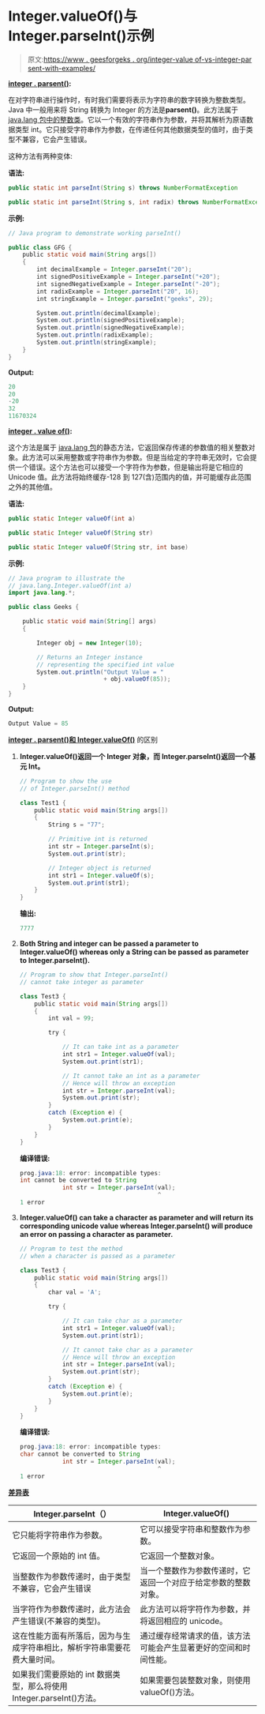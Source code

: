# Integer.valueOf()与 Integer.parseInt()示例

> 原文:[https://www . geesforgeks . org/integer-value of-vs-integer-par sent-with-examples/](https://www.geeksforgeeks.org/integer-valueof-vs-integer-parseint-with-examples/)

**[integer . parsent()](https://www.geeksforgeeks.org/string-to-integer-in-java-parseint/):**

在对字符串进行操作时，有时我们需要将表示为字符串的数字转换为整数类型。Java 中一般用来将 String 转换为 Integer 的方法是**parsent()**。此方法属于 [java.lang 包中的](https://www.geeksforgeeks.org/java-lang-package-java/)[整数类](https://www.geeksforgeeks.org/java-lang-integer-class-java/)。它以一个有效的字符串作为参数，并将其解析为原语数据类型 int。它只接受字符串作为参数，在传递任何其他数据类型的值时，由于类型不兼容，它会产生错误。

这种方法有两种变体:

**语法:**

```java
public static int parseInt(String s) throws NumberFormatException
```

```java
public static int parseInt(String s, int radix) throws NumberFormatException
```

**示例:**

```java
// Java program to demonstrate working parseInt()

public class GFG {
    public static void main(String args[])
    {
        int decimalExample = Integer.parseInt("20");
        int signedPositiveExample = Integer.parseInt("+20");
        int signedNegativeExample = Integer.parseInt("-20");
        int radixExample = Integer.parseInt("20", 16);
        int stringExample = Integer.parseInt("geeks", 29);

        System.out.println(decimalExample);
        System.out.println(signedPositiveExample);
        System.out.println(signedNegativeExample);
        System.out.println(radixExample);
        System.out.println(stringExample);
    }
}
```

**Output:**

```java
20
20
-20
32
11670324

```

**[integer . value of()](https://www.geeksforgeeks.org/integer-valueof-method-in-java/):**

这个方法是属于 [java.lang 包](https://www.geeksforgeeks.org/java-lang-package-java/)的静态方法，它返回保存传递的参数值的相关整数对象。此方法可以采用整数或字符串作为参数。但是当给定的字符串无效时，它会提供一个错误。这个方法也可以接受一个字符作为参数，但是输出将是它相应的 Unicode 值。此方法将始终缓存-128 到 127(含)范围内的值，并可能缓存此范围之外的其他值。

**语法:**

```java
public static Integer valueOf(int a)
```

```java
public static Integer valueOf(String str)
```

```java
public static Integer valueOf(String str, int base)
```

**示例:**

```java
// Java program to illustrate the
// java.lang.Integer.valueOf(int a)
import java.lang.*;

public class Geeks {

    public static void main(String[] args)
    {

        Integer obj = new Integer(10);

        // Returns an Integer instance
        // representing the specified int value
        System.out.println("Output Value = "
                           + obj.valueOf(85));
    }
}
```

**Output:**

```java
Output Value = 85

```

<u>**integer . parsent()和 Integer.valueOf()**</u> 的区别

1.  **Integer.valueOf()返回一个 Integer 对象，而 Integer.parseInt()返回一个基元 Int。**

    ```java
    // Program to show the use
    // of Integer.parseInt() method

    class Test1 {
        public static void main(String args[])
        {
            String s = "77";

            // Primitive int is returned
            int str = Integer.parseInt(s);
            System.out.print(str);

            // Integer object is returned
            int str1 = Integer.valueOf(s);
            System.out.print(str1);
        }
    }
    ```

    **输出:**

    ```java
    7777

    ```

2.  **Both String and integer can be passed a parameter to Integer.valueOf() whereas only a String can be passed as parameter to Integer.parseInt().**

    ```java
    // Program to show that Integer.parseInt()
    // cannot take integer as parameter

    class Test3 {
        public static void main(String args[])
        {
            int val = 99;

            try {

                // It can take int as a parameter
                int str1 = Integer.valueOf(val);
                System.out.print(str1);

                // It cannot take an int as a parameter
                // Hence will throw an exception
                int str = Integer.parseInt(val);
                System.out.print(str);
            }
            catch (Exception e) {
                System.out.print(e);
            }
        }
    }
    ```

    **编译错误:**

    ```java
    prog.java:18: error: incompatible types:
    int cannot be converted to String
                int str = Integer.parseInt(val);
                                           ^
    1 error

    ```

3.  **Integer.valueOf() can take a character as parameter and will return its corresponding unicode value whereas Integer.parseInt() will produce an error on passing a character as parameter.**

    ```java
    // Program to test the method
    // when a character is passed as a parameter

    class Test3 {
        public static void main(String args[])
        {
            char val = 'A';

            try {

                // It can take char as a parameter
                int str1 = Integer.valueOf(val);
                System.out.print(str1);

                // It cannot take char as a parameter
                // Hence will throw an exception
                int str = Integer.parseInt(val);
                System.out.print(str);
            }
            catch (Exception e) {
                System.out.print(e);
            }
        }
    }
    ```

    **编译错误:**

    ```java
    prog.java:18: error: incompatible types:
    char cannot be converted to String
                int str = Integer.parseInt(val);
                                           ^
    1 error

    ```

<u>**差异表**</u>

| Integer.parseInt（） | Integer.valueOf() |
| --- | --- |
| 它只能将字符串作为参数。 | 它可以接受字符串和整数作为参数。 |
| 它返回一个原始的 int 值。 | 它返回一个整数对象。 |
| 当整数作为参数传递时，由于类型不兼容，它会产生错误 | 当一个整数作为参数传递时，它返回一个对应于给定参数的整数对象。 |
| 当字符作为参数传递时，此方法会产生错误(不兼容的类型)。 | 此方法可以将字符作为参数，并将返回相应的 unicode。 |
| 这在性能方面有所落后，因为与生成字符串相比，解析字符串需要花费大量时间。 | 通过缓存经常请求的值，该方法可能会产生显著更好的空间和时间性能。 |
| 如果我们需要原始的 int 数据类型，那么将使用 Integer.parseInt()方法。 | 如果需要包装整数对象，则使用 valueOf()方法。 |